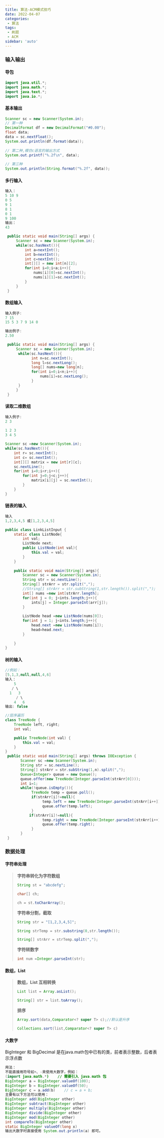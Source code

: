```yaml
---
title: 算法-ACM模式技巧
date: 2022-04-07
categories:
 - 算法
tags:
 - 刷题
 - ACM
sidebar: 'auto'
---
```




### 输入输出

#### 导包

```java
import java.util.*;
import java.math.*;
import java.text.*;
import java.io.*;
```



#### 基本输出

```java
Scanner sc = new Scanner(System.in);
// 第一种
DecimalFormat df = new DecimalFormat("#0.00");
float data;
data = sc.nextFloat();
System.out.println(df.format(data));
 
// 第二种,模仿c语言的输出方式
System.out.printf("%.2f\n", data);
 
// 第三种
System.out.println(String.format("%.2f", data));
```



#### 多行输入

```java
输入：
5 10 9
0 5
9 1
8 1
0 1
9 100
输出：
43
```

```java
 public static void main(String[] args) {
     Scanner sc = new Scanner(System.in);
     while(sc.hasNext()){
         int a=nextInt();
         int b=nextInt();
         int c=nextInt();
         int[][] = new int[n][2];
         for(int i=0;i<a;i++){
             nums[i][0]=sc.nextInt();
             nums[i][1]=sc.nextInt();
         }
     }
 }
```



#### 数组输入

```java
输入例子:
7 15
15 5 3 7 9 14 0

输出例子:
2.50
```

```java
 public static void main(String[] args) {
     Scanner sc = new Scanner(System.in);
      while(sc.hasNext()){
            int n=sc.nextInt();
            long l=sc.nextLong();
            long[] nums=new long[n];
            for(int i=0;i<n;i++){
                nums[i]=sc.nextLong();
            }
      }
     }
 }
```



#### 读取二维数组

```java
输入例子:
2 3
    
1 2 3
3 4 5    
```

```java
Scanner sc =new Scanner(System.in);
while(sc.hasNext()){
    int r= sc.nextInt();
    int c= sc.nextInt();
    int[][] matrix = new int[r][c];
    sc.nextLine();
    for(int i=0;i<r;i++){
        for(int j=0;j<c;j++){
            matrix[i][j] = sc.nextInt();
        }
    }
}
```





#### 链表的输入

```java
输入
1,2,3,4,5 或[1,2,3,4,5]
```



```java
public class LinkListInput {
    static class ListNode{
        int val;
        ListNode next;
        public ListNode(int val){
            this.val = val;
        }
    }
 
    public static void main(String[] args){
        Scanner sc = new Scanner(System.in);
        String str = sc.nextLine();
        String[] strArr = str.split(","); 
        //String[] strArr = str.subString(1,str.length()).split(",");
        int[] nums =new int[strArr.length];
        for(int j = 0; j<ints.length;j++){
            ints[j] = Integer.parseInt(arr[j]);
        }
        
        ListNode head =new ListNode(nums[0]);
        for(int j = 1; j<ints.length;j++){
            head.next =new ListNode(nums[i]);
            head=head.next;
        }
        
    }
}
```



#### 树的输入

```java
//例如：
[5,1,3,null,null,4,6]
输入：
    5
   / \
  1   3
     / \
    4   6
输出: false
```

```java
//层序遍历
class TreeNode {
    TreeNode left, right;
    int val;

    public TreeNode(int val) {
        this.val = val;
    }
}
 public static void main(String[] args) throws IOException {
       Scanner sc =new Scanner(System.in);
       String str = sc.nextLine();
       String[] strArr = str.subString(1,n).split(",");
       Queue<Integer> queue = new Queue();
       queue.offer(new TreeNode(Integer.parseInt(strArr[0])));
       int i=1;
       while(!queue.isEmpty()){
            TreeNode temp = queue.poll();
            if(strArr[i]!=null){
                 temp.left = new TreeNode(Integer.parseInt(strArr[i++]))); 
                 queue.offer(temp.left);
            }
           if(strArr[i]!=null){
                 temp.right = new TreeNode(Integer.parseInt(strArr[i++]))); 
                 queue.offer(temp.right);
            }      
       }
 }

```



### 数据处理

#### 字符串处理

> **字符串转化为字符数组**
>
> ```java
> String st = "abcdefg";
> 
> char[] ch;
> 
> ch = st.toCharArray(); 
> ```
>
> 
>
> **字符串分割，截取**
>
> ```java
> String str = "[1,2,3,4,5]";
> 
> String strTemp = str.substring(0,str.length());
> 
> String[] strArr = strTemp.split(",");
> ```
>
> 
>
> **字符转数字**
>
> ```java
> int num =Integer.parseInt(str);
> ```
>
> 



#### 数组，List

> **数组，List 互相转换**
>
> ```java
> List list = Array.asList();
> 
> String[] str = list.toArray();
> ```
>
> **排序**
>
> ```java
> Array.sort(data,Comparator<? super T> c);//默认是升序
> 
> Collections.sort(list,Comparator<? super T> c)
> ```



#### 大数字

BigInteger 和 BigDecimal 是在java.math包中已有的类，前者表示整数，后者表示浮点数

```java
用法：
不能直接用符号如+、-来使用大数字，例如：
(import java.math.*)    // 需要引入 java.math 包
BigInteger a = BigInteger.valueOf(100);
BigInteger b = BigInteger.valueOf(50);
BigInteger c = a.add(b)    // c = a + b;
主要有以下方法可以使用：
BigInteger add(BigInteger other)
BigInteger subtract(BigInteger other)
BigInteger multiply(BigInteger other)
BigInteger divide(BigInteger other)
BigInteger mod(BigInteger other)
int compareTo(BigInteger other)
static BigInteger valueOf(long x)
输出大数字时直接使用 System.out.println(a) 即可。
```

